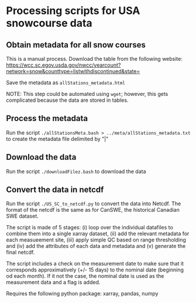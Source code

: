 # Processing scripts for USA snowcourse data

## Obtain metadata for all snow courses

This is a manual process. Download the table from the following website:
https://wcc.sc.egov.usda.gov/nwcc/yearcount?network=snow&counttype=listwithdiscontinued&state=

Save the metadata as `allStations_metadata.html`

NOTE: This step could be automated using `wget`; however, this gets complicated because the data are stored in tables.

## Process the metadata

Run the script `./allStationsMeta.bash > ../meta/allStations_metadata.txt`
to create the metadata file delimited by "|"

## Download the data

Run the script `./downloadFilez.bash` to download the data

## Convert the data in netcdf

Run the script `./US_SC_to_netcdf.py` to convert the data into Netcdf. The format of the netcdf is the same as for CanSWE, the historical Canadian SWE dataset. 

The script is made of 5 stages: (i) loop over the individual datafiles to combine them into a single xarray dataset, (ii) add the relevant metadata for each measueement site, (iii) apply simple QC based on range thresholding and (iv) add the attributes of each data and metadata and (v) generate the final netcdf. 

The script includes a check on the measurement date to make sure that it corresponds approximatively (+/- 15 days) to the nominal date (beginning od each month). If it not the case, the nominal date is used as the measurement data and a flag is added. 

Requires the following python package: xarray, pandas, numpy
